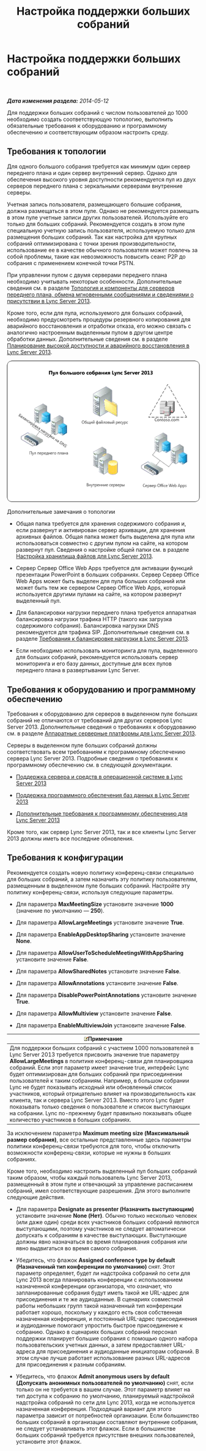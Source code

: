 ﻿---
title: Настройка поддержки больших собраний
TOCTitle: Настройка поддержки больших собраний
ms:assetid: 8e22d34b-b395-408d-9d48-8f2a3abe9513
ms:mtpsurl: https://technet.microsoft.com/ru-ru/library/JJ205074(v=OCS.15)
ms:contentKeyID: 49310472
ms.date: 07/21/2017
mtps_version: v=OCS.15
ms.translationtype: HT
---

# Настройка поддержки больших собраний

 

_**Дата изменения раздела:** 2014-05-12_

Для поддержки больших собраний с числом пользователей до 1000 необходимо создать соответствующую топологию, выполнить обязательные требования к оборудованию и программному обеспечению и соответствующим образом настроить среду.

## Требования к топологии

Для одного большого собрания требуется как минимум один сервер переднего плана и один сервер внутренний сервер. Однако для обеспечения высокого уровня доступности рекомендуется пул из двух серверов переднего плана с зеркальными серверами внутренние серверы.

Учетная запись пользователя, размещающего большие собрания, должна размещаться в этом пуле. Однако не рекомендуется размещать в этом пуле учетные записи других пользователей. Используйте его только для больших собраний. Рекомендуется создать в этом пуле специальную учетную запись пользователя, используемую только для размещения больших собраний. Так как настройка для крупных собраний оптимизирована с точки зрения производительности, использование ее в качестве обычного пользователя может повлечь за собой проблемы, такие как невозможность повысить сеанс P2P до собрания с применением конечной точки PSTN.

При управлении пулом с двумя серверами переднего плана необходимо учитывать некоторые особенности. Дополнительные сведения см. в разделе [Топология и компоненты для серверов переднего плана, обмена мгновенными сообщениями и сведениями о присутствии в Lync Server 2013](lync-server-2013-topologies-and-components-for-front-end-servers-instant-messaging-and-presence.md).

Кроме того, если для пула, используемого для больших собраний, необходимо предусмотреть процедуры резервного копирования для аварийного восстановления и отработки отказа, его можно связать с аналогично настроенным выделенным пулом в другом центре обработки данных. Дополнительные сведения см. в разделе [Планирование высокой доступности и аварийного восстановления в Lync Server 2013](lync-server-2013-planning-for-high-availability-and-disaster-recovery.md).

![Конфигурация пула больших собраний](images/JJ205074.ee00e1c0-c3b2-464d-aa89-a1e877cd034d(OCS.15).jpg "Конфигурация пула больших собраний")

Дополнительные замечания о топологии

  - Общая папка требуется для хранения содержимого собрания и, если развернут и активирован сервер архивации, для хранения архивных файлов. Общая папка может быть выделена для пула или использоваться совместно с другим пулом на сайте, на котором развернут пул. Сведения о настройке общей папки см. в разделе [Настройка хранилища файлов для Lync Server 2013](lync-server-2013-configure-dfs-file-storage.md).

  - Сервер Сервер Office Web Apps требуется для активации функций презентации PowerPoint в больших собраниях. Сервер Сервер Office Web Apps может быть выделен для пула больших собраний или может быть тем же сервером Сервер Office Web Apps, который используется другими пулами на сайте, на котором развернут выделенный пул.

  - Для балансировки нагрузки переднего плана требуется аппаратная балансировка нагрузки трафика HTTP (такого как загрузка содержимого собрания). Балансировка нагрузки DNS рекомендуется для трафика SIP. Дополнительные сведения см. в разделе [Требования к балансировке нагрузки в Lync Server 2013](lync-server-2013-load-balancing-requirements.md).

  - Если необходимо использовать мониторинга для пула, выделенного для больших собраний, рекомендуется использовать сервер мониторинга и его базу данных, доступные для всех пулов переднего плана в развертывании Lync Server.

## Требования к оборудованию и программному обеспечению

Требования к оборудованию для серверов в выделенном пуле больших собраний не отличаются от требований для других серверов Lync Server 2013. Дополнительные сведения о требованиях к оборудованию см. в разделе [Аппаратные серверные платформы для Lync Server 2013](lync-server-2013-server-hardware-platforms.md).

Серверы в выделенном пуле больших собраний должны соответствовать всем требованиям к программному обеспечению сервера Lync Server 2013. Подробные сведения о требованиях к программному обеспечению см. в следующей документации.

  - [Поддержка сервера и средств в операционной системе в Lync Server 2013](lync-server-2013-server-and-tools-operating-system-support.md)

  - [Поддержка программного обеспечения баз данных в Lync Server 2013](lync-server-2013-database-software-support.md)

  - [Дополнительные требования к программному обеспечению для Lync Server 2013](lync-server-2013-additional-software-requirements.md)

Кроме того, как сервер Lync Server 2013, так и все клиенты Lync Server 2013 должны иметь все последние обновления.

## Требования к конфигурации

Рекомендуется создать новую политику конференц-связи специально для больших собраний, а затем назначить эту политику пользователям, размещенным в выделенном пуле больших собраний. Настройте эту политику конференц-связи, используя следующие параметры.

  - Для параметра **MaxMeetingSize** установите значение **1000** (значение по умолчанию — **250**).

  - Для параметра **AllowLargeMeetings** установите значение **True**.

  - Для параметра **EnableAppDesktopSharing** установите значение **None**.

  - Для параметра **AllowUserToScheduleMeetingsWithAppSharing** установите значение **False**.

  - Для параметра **AllowSharedNotes** установите значение **False**.

  - Для параметра **AllowAnnotations** установите значение **False**.

  - Для параметра **DisablePowerPointAnnotations** установите значение **True**.

  - Для параметра **AllowMultiview** установите значение **False**.

  - Для параметра **EnableMultiviewJoin** установите значение **False**.

<table>
<thead>
<tr class="header">
<th><img src="images/Gg398412.note(OCS.15).gif" title="note" alt="note" />Примечание</th>
</tr>
</thead>
<tbody>
<tr class="odd">
<td>Для поддержки больших собраний с участием 1000 пользователей в Lync Server 2013 требуется присвоить значение true параметру <strong>AllowLargeMeetings</strong> в политике конференц-связи для планировщика собраний. Если этот параметр имеет значение true, интерфейс Lync будет оптимизирован для больших собраний при присоединении пользователей к таким собраниям. Например, в большом собрании Lync не будет показывать исходный или обновленный список участников, который отрицательно влияет на производительность как клиента, так и сервера Lync Server 2013. Вместо этого Lync будет показывать только сведения о пользователе и список выступающих на собрании. Lync по-прежнему будет правильно показывать общее количество участников в больших собраниях.</td>
</tr>
</tbody>
</table>


За исключением параметра **Maximum meeting size (Максимальный размер собрания)**, все остальные представленные здесь параметры политики конференц-связи требуются для того, чтобы отключить возможности конференц-связи, которые не нужны в больших собраниях.

Кроме того, необходимо настроить выделенный пул больших собраний таким образом, чтобы каждый пользователь Lync Server 2013, размещенный в этом пуле и отвечающий за управление расписанием собраний, имел соответствующие разрешения. Для этого выполните следующие действия.

  - Для параметра **Designate as presenter (Назначить выступающим)** установите значение **None (Нет)**. Обычно только несколько человек (или даже один) среди всех участников больших собраний являются выступающими, поэтому участников не следует автоматически допускать к собраниям в качестве выступающих. Выступающие должны явно назначаться во время планирования собрания или явно выдвигаться во время самого собрания.

  - Убедитесь, что флажок **Assigned conference type by default (Назначенный тип конференции по умолчанию)** снят. Этот параметр определяет, будет ли надстройка собраний по сети для Lync 2013 всегда планировать конференции с использованием назначенной конференции организатора, что означает, что запланированные собрания будут иметь такой же URL-адрес для присоединения и те же аудиоданные. В сценариях совместной работы небольших групп такой назначенный тип конференции работает хорошо, поскольку у каждого есть своя собственная назначенная конференция, и постоянный URL-адрес присоединения и аудиоданные помогают упростить быстрое присоединение к собранию. Однако в сценариях больших собраний персонал поддержки планирует большие собрания с помощью одного набора пользовательских учетных данных, а затем предоставляет URL-адреса для присоединения и аудиоданные инициаторам собраний. В этом случае лучше работает использование разных URL-адресов для присоединения к разным собраниям.

  - Убедитесь, что флажок **Admit anonymous users by default (Допускать анонимных пользователей по умолчанию)** снят, если только он не требуется в вашем случае. Этот параметр влияет на тип доступа к собранию по умолчанию, планируемый надстройкой надстройка собраний по сети для Lync 2013, когда не используется назначенная конференция. Подходящий вариант для этого параметра зависит от потребностей организации. Если большинство больших собраний в организации составляют внутренние собрания, не следует устанавливать этот флажок. Если в большинстве больших собраний требуется присутствие внешних пользователей, установите этот флажок.


